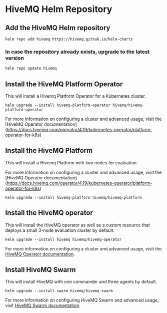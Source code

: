 # HiveMQ Helm Repository

## Add the HiveMQ Helm repository

```
helm repo add hivemq https://hivemq.github.io/helm-charts
```

### In case the repository already exists, upgrade to the latest version

```bash
helm repo update hivemq
```

## Install the HiveMQ Platform Operator

This will install a Hivemq Platform Operator for a Kubernetes cluster.

```
helm upgrade --install hivemq-platform-operator hivemq/hivemq-platform-operator
```

For more information on configuring a cluster and advanced usage, visit
the [HiveMQ Operator documentation]
(https://docs.hivemq.com/operator/4.19/kubernetes-operator/platform-operator-for-k8s)

## Install the HiveMQ Platform

This will install a Hivemq Platform with two nodes for evaluation.

For more information on configuring a cluster and advanced usage, visit
the [HiveMQ Operator documentation]
(https://docs.hivemq.com/operator/4.19/kubernetes-operator/platform-operator-for-k8s)

```
helm upgrade --install hivemq-platform hivemq/hivemq-platform
```

## Install the HiveMQ operator

This will install the HiveMQ operator as well as a custom resource that deploys a small 3-node evaluation cluster by
default.

```
helm upgrade --install hivemq hivemq/hivemq-operator
```

For more information on configuring a cluster and advanced usage, visit
the [HiveMQ Operator documentation](https://www.hivemq.com/docs/operator/).

## Install HiveMQ Swarm

This will install HiveMQ with one commander and three agents by default.

```
helm upgrade --install swarm hivemq/hivemq-swarm
```

For more information on configuring HiveMQ Swarm and advanced usage,
visit [HiveMQ Swarm documentation](https://www.hivemq.com/docs/swarm/).
